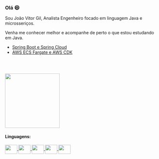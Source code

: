 ### Olá 😄
  Sou João Vitor Gil, Analista Engenheiro focado em linguagem Java e microsseriços. 
  
  Venha me conhecer melhor e acompanhe de perto o que estou estudando em Java.
    <ul>
      <li>[Spring Boot e Spring Cloud](https://github.com/JvGil/ms-course)</li>
      <li>[AWS ECS Fargate e AWS CDK](https://github.com/JvGil/projeto_aws) </li>
  </ul>
  
  </br></br>
<div>
  <a href="https://github.com/JvGil">
  <!--<img height="180em" src="https://github-readme-stats.vercel.app/api?username=JvGil&show_icons=true&theme=dark&include_all_commits=true&count_private=true"/>-->
  <img height="180em" src="https://github-readme-stats.vercel.app/api/top-langs/?username=JvGil&layout=compact&langs_count=16&theme=dark"/>
  </a>
</div>

#### Linguagens:
<div style="display: inline_block">
  <a href="https://github.com/JvGil">
    <img align="center" height="30" width="40" src="https://cdn.jsdelivr.net/gh/devicons/devicon/icons/java/java-original.svg" />
    <img align="center" height="30" width="40" src="https://cdn.jsdelivr.net/gh/devicons/devicon/icons/csharp/csharp-original.svg" />
    <img align="center" height="30" width="40" src="https://cdn.jsdelivr.net/gh/devicons/devicon/icons/html5/html5-original.svg" />
    <img align="center" height="30" width="40" src="https://cdn.jsdelivr.net/gh/devicons/devicon/icons/typescript/typescript-original.svg" />
    <img align="center" height="30" width="40" src="https://cdn.jsdelivr.net/gh/devicons/devicon/icons/javascript/javascript-original.svg" />
  </a>
</div>

<!--
**JvGil/JvGil** is a ✨ _special_ ✨ repository because its `README.md` (this file) appears on your GitHub profile.

Here are some ideas to get you started:

- 🔭 Hoje trabalho com back-end
- 🌱 Estudando AWS
- 👯 I’m looking to collaborate on ...
- 🤔 I’m looking for help with ...
- 💬 Ask me about ...
- 📫 How to reach me: ...
- 😄 Pronouns: ele/dele
- ⚡ Fun fact: ...
-->
